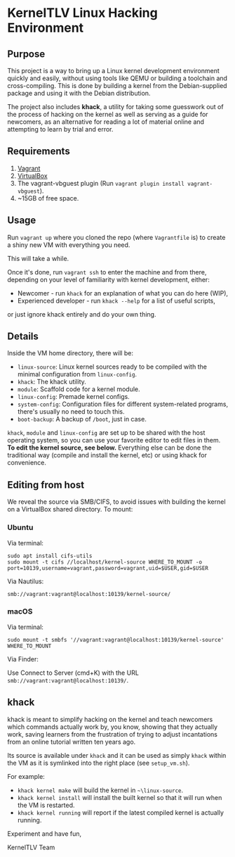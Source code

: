 # KernelTLV Linux Hacking Environment

## Purpose
This project is a way to bring up a Linux kernel development environment quickly and easily, without using tools like QEMU or building a toolchain and cross-compiling. This is done by building a kernel from the Debian-supplied package and using it with the Debian distribution.

The project also includes **khack**, a utility for taking some guesswork out of the process of hacking on the kernel as well as serving as a guide for newcomers, as an alternative for reading a lot of material online and attempting to learn by trial and error.

## Requirements
1. [Vagrant](https://www.vagrantup.com/)
1. [VirtualBox](https://www.virtualbox.org/wiki/Downloads)
1. The vagrant-vbguest plugin (Run `vagrant plugin install vagrant-vbguest`).
1. ~15GB of free space.

## Usage
Run `vagrant up` where you cloned the repo (where `Vagrantfile` is) to create a shiny new VM with everything you need.

This will take a while.

Once it's done, run `vagrant ssh` to enter the machine and from there, depending on your level of familiarity with kernel development, either:

* Newcomer - run `khack` for an explanation of what you can do here (WIP),
* Experienced developer - run `khack --help` for a list of useful scripts,

or just ignore khack entirely and do your own thing.

## Details
Inside the VM home directory, there will be:
* `linux-source`: Linux kernel sources ready to be compiled with the minimal configuration from `linux-config`.
* `khack`: The khack utility.
* `module`: Scaffold code for a kernel module.
* `linux-config`: Premade kernel configs.
* `system-config`: Configuration files for different system-related programs, there's usually no need to touch this.
* `boot-backup`: A backup of `/boot`, just in case.

`khack`, `module` and `linux-config` are set up to be shared with the host operating system, so you can use your favorite editor to edit files in them.  
**To edit the kernel source, see below.**
Everything else can be done the traditional way (compile and install the kernel, etc) or using khack for convenience.

## Editing from host
We reveal the source via SMB/CIFS, to avoid issues with building the kernel on a VirtualBox shared directory.
To mount:

### Ubuntu
Via terminal:
```
sudo apt install cifs-utils
sudo mount -t cifs //localhost/kernel-source WHERE_TO_MOUNT -o port=10139,username=vagrant,password=vagrant,uid=$USER,gid=$USER
```
Via Nautilus:
```
smb://vagrant:vagrant@localhost:10139/kernel-source/
```

### macOS
Via terminal:
```
sudo mount -t smbfs '//vagrant:vagrant@localhost:10139/kernel-source' WHERE_TO_MOUNT
```
Via Finder:

Use Connect to Server (cmd+K) with the URL `smb://vagrant:vagrant@localhost:10139/`.

## khack
khack is meant to simplify hacking on the kernel and teach newcomers which commands actually work by, you know, showing that they actually work, saving learners from the frustration of trying to adjust incantations from an online tutorial written ten years ago.

Its source is available under `khack` and it can be used as simply `khack` within the VM as it is symlinked into the right place (see `setup_vm.sh`).

For example:

* `khack kernel make` will build the kernel in `~\linux-source`.
* `khack kernel install` will install the built kernel so that it will run when the VM is restarted.
* `khack kernel running` will report if the latest compiled kernel is actually running.

Experiment and have fun,

KernelTLV Team
